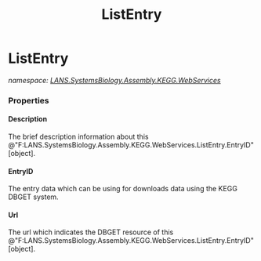 ﻿---
title: ListEntry
---

# ListEntry
_namespace: [LANS.SystemsBiology.Assembly.KEGG.WebServices](N-LANS.SystemsBiology.Assembly.KEGG.WebServices.html)_





### Properties

#### Description
The brief description information about this @"F:LANS.SystemsBiology.Assembly.KEGG.WebServices.ListEntry.EntryID"[object].
#### EntryID
The entry data which can be using for downloads data using the KEGG DBGET system.
#### Url
The url which indicates the DBGET resource of this @"F:LANS.SystemsBiology.Assembly.KEGG.WebServices.ListEntry.EntryID"[object].

